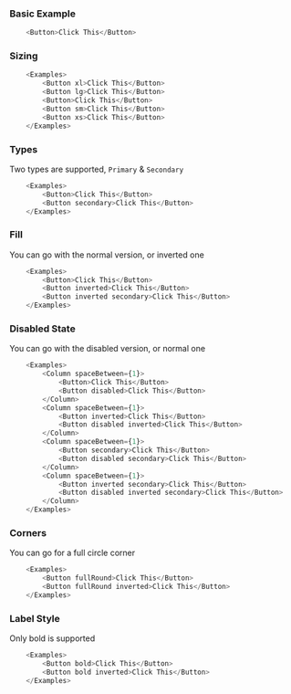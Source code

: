 ### Basic Example

```js
    <Button>Click This</Button>    
```

### Sizing 

```js
    <Examples>        
        <Button xl>Click This</Button>
        <Button lg>Click This</Button>
        <Button>Click This</Button>
        <Button sm>Click This</Button>
        <Button xs>Click This</Button>    
    </Examples>
```

### Types 
Two types are supported, `Primary` &amp; `Secondary`
```js
    <Examples>
        <Button>Click This</Button>
        <Button secondary>Click This</Button>
    </Examples>
```

### Fill
You can go with the normal version, or inverted one
```js
    <Examples>
        <Button>Click This</Button>
        <Button inverted>Click This</Button>
        <Button inverted secondary>Click This</Button>
    </Examples>
```

### Disabled State
You can go with the disabled version, or normal one
```js
    <Examples>
        <Column spaceBetween={1}>
            <Button>Click This</Button>
            <Button disabled>Click This</Button>
        </Column>
        <Column spaceBetween={1}>
            <Button inverted>Click This</Button>
            <Button disabled inverted>Click This</Button>
        </Column>
        <Column spaceBetween={1}>
            <Button secondary>Click This</Button>
            <Button disabled secondary>Click This</Button>
        </Column>        
        <Column spaceBetween={1}>
            <Button inverted secondary>Click This</Button>
            <Button disabled inverted secondary>Click This</Button>
        </Column>
    </Examples>
```

### Corners
You can go for a full circle corner
```js
    <Examples>
        <Button fullRound>Click This</Button>
        <Button fullRound inverted>Click This</Button>
    </Examples>
```

### Label Style
Only bold is supported
```js
    <Examples>
        <Button bold>Click This</Button>
        <Button bold inverted>Click This</Button>
    </Examples>
```